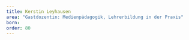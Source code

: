 ```yaml
---
title: Kerstin Leyhausen
area: "Gastdozentin: Medienpädagogik, Lehrerbildung in der Praxis"
born: 
order: 80
---
```

